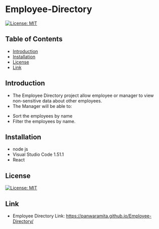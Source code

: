 # Employee-Directory

[![License: MIT](https://img.shields.io/badge/License-MIT-yellow.svg)](https://opensource.org/licenses/MIT)

## Table of Contents

* [Introduction](#Introduction)
* [Installation](#Installation)
* [License](#License)
* [Link](#Link)

## Introduction

* The Employee Directory project allow employee or manager to view non-sensitive data about other employees.
* The Manager will be able to:

- Sort the employees  by name
- Filter the employees by name.

## Installation

* node js 
* Visual Studio Code 1.51.1
* React

## License

[![License: MIT](https://img.shields.io/badge/License-MIT-yellow.svg)](https://opensource.org/licenses/MIT)

## Link

* Employee Directory Link: https://panwaramita.github.io/Employee-Directory/

